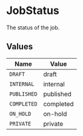 # JobStatus

The status of the job.


## Values

| Name        | Value       |
| ----------- | ----------- |
| `DRAFT`     | draft       |
| `INTERNAL`  | internal    |
| `PUBLISHED` | published   |
| `COMPLETED` | completed   |
| `ON_HOLD`   | on-hold     |
| `PRIVATE`   | private     |